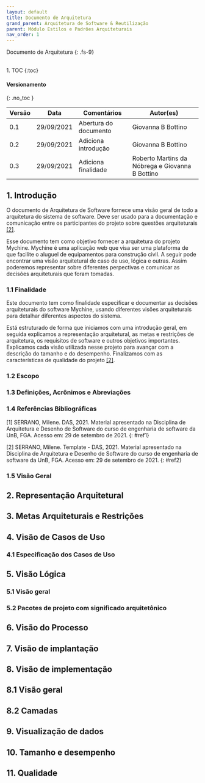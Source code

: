 ```yaml
---
layout: default
title: Documento de Arquitetura
grand_parent: Arquitetura de Software & Reutilização
parent: Módulo Estilos e Padrões Arquiteturais
nav_order: 1
---
```


Documento de Arquitetura
{: .fs-9}

<br>
1. TOC
{:toc}

#### Versionamento
{: .no_toc }

| Versão | Data       | Comentários                                 | Autor(es)          |
| ------ | ---------- | ------------------------------------------- | ------------------ |
| 0.1    | 29/09/2021 | Abertura do documento                       | Giovanna B Bottino |
| 0.2    | 29/09/2021 | Adiciona introdução                         | Giovanna B Bottino |
| 0.3    | 29/09/2021 | Adiciona finalidade                         | Roberto Martins da Nóbrega e Giovanna B Bottino |

## 1. Introdução

O documento de Arquitetura de Software fornece uma visão geral de todo a arquitetura do sistema de software. Deve ser usado para a documentação e comunicação entre os participantes do projeto sobre questões arquiteturais [[2]](#ref). 

Esse documento tem como objetivo fornecer a arquitetura do projeto Mychine. Mychine é uma aplicação web que visa ser uma plataforma de que facilite o aluguel de equipamentos para construção civil. A seguir pode encontrar uma visão arquitetural de caso de uso, lógica e outras. Assim poderemos representar sobre diferentes perpectivas e comunicar as decisões arquiteturais que foram tomadas.

### 1.1 Finalidade

Este documento tem como finalidade especificar e documentar as decisões arquiteturais do software Mychine, usando diferentes visões arquiteturais para detalhar diferentes aspectos do sistema.

Está estruturado de forma que iniciamos com uma introdução geral, em seguida explicamos a representação arquitetural, as metas e restrições de arquitetura, os requisitos de software e outros objetivos importantes. Explicamos cada visão utilizada nesse projeto para avançar com a descrição do tamanho e do desempenho. Finalizamos com as características de qualidade do projeto [[2]](#ref).

### 1.2 Escopo

### 1.3 Definições, Acrônimos e Abreviações

### 1.4  Referências Bibliográficas

[1] SERRANO, Milene. DAS, 2021. Material apresentado na Disciplina de Arquitetura e Desenho de Software do curso de engenharia de software da UnB, FGA. Acesso em: 29 de setembro de 2021.
{: #ref1}

[2] SERRANO, Milene. Template - DAS, 2021. Material apresentado na Disciplina de Arquitetura e Desenho de Software do curso de engenharia de software da UnB, FGA. Acesso em: 29 de setembro de 2021.
{: #ref2}

### 1.5 Visão Geral

## 2. Representação Arquitetural

## 3. Metas Arquiteturais e Restrições

## 4. Visão de Casos de Uso

### 4.1 Especificação dos Casos de Uso

## 5. Visão Lógica

### 5.1 Visão geral

### 5.2  Pacotes de projeto com significado arquitetônico

## 6. Visão do Processo

## 7. Visão de implantação

## 8. Visão de implementação

## 8.1 Visão geral

## 8.2 Camadas

## 9. Visualização de dados

## 10. Tamanho e desempenho

## 11. Qualidade